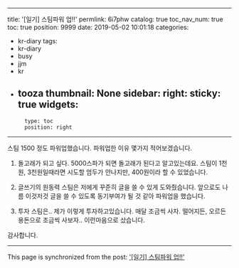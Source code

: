 
---
title: '[일기] 스팀파워 업!!'
permlink: 6i7phw
catalog: true
toc_nav_num: true
toc: true
position: 9999
date: 2019-05-02 10:01:18
categories:
- kr-diary
tags:
- kr-diary
- busy
- jjm
- kr
- tooza
thumbnail: None
sidebar:
    right:
        sticky: true
widgets:
    -
        type: toc
        position: right
---


스팀 1500 정도 파워업했습니다.
파워업한 이유 몇가지 적어보겠습니다.

1. 돌고래가 되고 싶다.
5000스파가 되면 돌고래가 된다고 알고있는데요.
스팀이 1천원, 3천원일때라면 시도할 엄두가 안나지만, 400원이라 할 수 있었습니다.

2. 글쓰기의 원동력
스팀은 저에게 꾸준히 글을 쓸 수 있게 도와줬습니다.
앞으로도 나름 이것저것 글을 쓸 수 있도록 동기부여가 될 것 같아 파워업을 했습니다.

3. 투자
스팀은.. 제가 이렇게 투자하고있습니다.
매달 조금씩 사자.
떨어지든, 오르든 용돈으로 조금씩 사보자..
이런마음으로 샀습니다.

감사합니다.

- - -

This page is synchronized from the post: ['[일기] 스팀파워 업!!'](https://steemit.com/@jacobyu/6i7phw)
